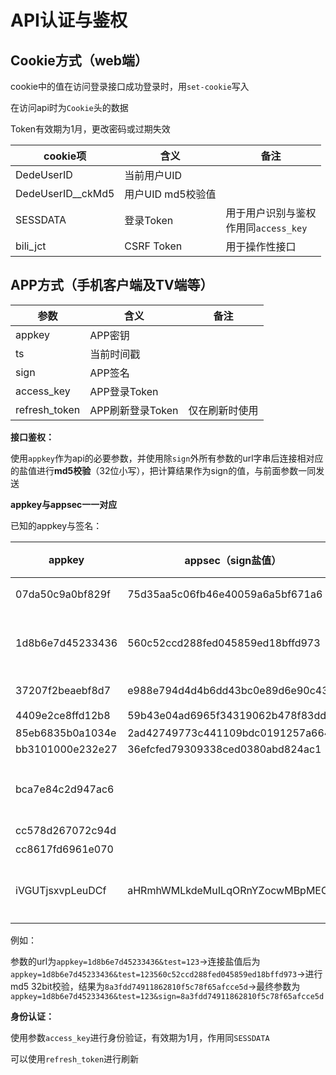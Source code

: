 # API认证与鉴权

## Cookie方式（web端）

cookie中的值在访问登录接口成功登录时，用`set-cookie`写入

在访问api时为`Cookie`头的数据

Token有效期为1月，更改密码或过期失效

| cookie项          | 含义              | 备注                                       |
| ----------------- | ----------------- | ------------------------------------------ |
| DedeUserID        | 当前用户UID       |                                            |
| DedeUserID__ckMd5 | 用户UID md5校验值 |                                            |
| SESSDATA          | 登录Token         | 用于用户识别与鉴权<br />作用同`access_key` |
| bili_jct          | CSRF Token        | 用于操作性接口                             |

## APP方式（手机客户端及TV端等）

| 参数          | 含义             | 备注           |
| ------------- | ---------------- | -------------- |
| appkey        | APP密钥          |                |
| ts            | 当前时间戳       |                |
| sign          | APP签名          |                |
| access_key    | APP登录Token     |                |
| refresh_token | APP刷新登录Token | 仅在刷新时使用 |

**接口鉴权：**

使用`appkey`作为api的必要参数，并使用除`sign`外所有参数的url字串后连接相对应的盐值进行**md5校验**（32位小写），把计算结果作为sign的值，与前面参数一同发送

**appkey与appsec一一对应**

已知的appkey与签名：

| appkey           | appsec（sign盐值）               | 来源         | 备注     |
| ---------------- | -------------------------------- | ------------ | -------- |
| 07da50c9a0bf829f | 75d35aa5c06fb46e40059a6a5bf671a6 | 安卓概念版   |          |
| 1d8b6e7d45233436 | 560c52ccd288fed045859ed18bffd973 | 安卓端       | 一般用途 |
| 37207f2beaebf8d7 | e988e794d4d4b6dd43bc0e89d6e90c43 | 安卓biliLink |          |
| 4409e2ce8ffd12b8 | 59b43e04ad6965f34319062b478f83dd | TV端         |          |
| 85eb6835b0a1034e | 2ad42749773c441109bdc0191257a664 |              |          |
| bb3101000e232e27 | 36efcfed79309338ced0380abd824ac1 |              |          |
| bca7e84c2d947ac6 |                                  | 安卓端       | 登录专用 |
| cc578d267072c94d |                                  | 轻视频       |          |
| cc8617fd6961e070 |                                  | 漫画         |          |
| iVGUTjsxvpLeuDCf | aHRmhWMLkdeMuILqORnYZocwMBpMEOdt | 安卓端       | 取流专用 |

例如：

参数的url为`appkey=1d8b6e7d45233436&test=123`->连接盐值后为`appkey=1d8b6e7d45233436&test=123560c52ccd288fed045859ed18bffd973`->进行md5 32bit校验，结果为`8a3fdd74911862810f5c78f65afcce5d`->最终参数为`appkey=1d8b6e7d45233436&test=123&sign=8a3fdd74911862810f5c78f65afcce5d`

**身份认证：**

使用参数` access_key `进行身份验证，有效期为1月，作用同`SESSDATA`

可以使用` refresh_token `进行刷新
